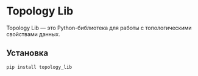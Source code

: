 # Topology Lib

Topology Lib — это Python-библиотека для работы с топологическими свойствами данных.

## Установка

```bash
pip install topology_lib
